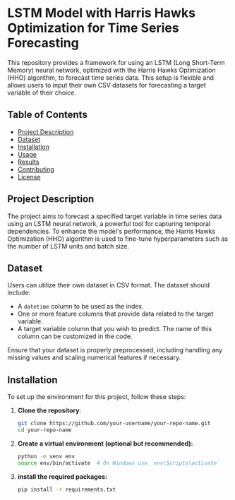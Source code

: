 # LSTM Model with Harris Hawks Optimization for Time Series Forecasting

This repository provides a framework for using an LSTM (Long Short-Term Memory) neural network, optimized with the Harris Hawks Optimization (HHO) algorithm, to forecast time series data. This setup is flexible and allows users to input their own CSV datasets for forecasting a target variable of their choice.

## Table of Contents

- [Project Description](#project-description)
- [Dataset](#dataset)
- [Installation](#installation)
- [Usage](#usage)
- [Results](#results)
- [Contributing](#contributing)
- [License](#license)

## Project Description

The project aims to forecast a specified target variable in time series data using an LSTM neural network, a powerful tool for capturing temporal dependencies. To enhance the model's performance, the Harris Hawks Optimization (HHO) algorithm is used to fine-tune hyperparameters such as the number of LSTM units and batch size.

## Dataset

Users can utilize their own dataset in CSV format. The dataset should include:

- A `datetime` column to be used as the index.
- One or more feature columns that provide data related to the target variable.
- A target variable column that you wish to predict. The name of this column can be customized in the code.

Ensure that your dataset is properly preprocessed, including handling any missing values and scaling numerical features if necessary.

## Installation

To set up the environment for this project, follow these steps:

1. **Clone the repository**:
   ```bash
   git clone https://github.com/your-username/your-repo-name.git
   cd your-repo-name

2. **Create a virtual environment (optional but recommended):**
   ```bash
   python -m venv env
   source env/bin/activate  # On Windows use `env\Scripts\activate`
4. **install the required packages:**
   ```bash
   pip install -r requirements.txt
